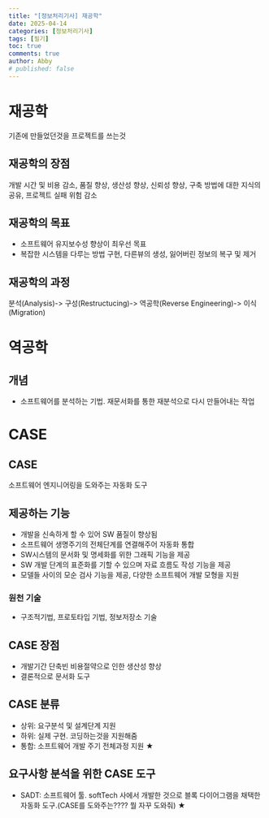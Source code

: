```yaml
---
title: "[정보처리기사] 재공학"
date: 2025-04-14
categories: [정보처리기사]
tags: [필기]
toc: true 
comments: true 
author: Abby
# published: false
---
```


# 재공학
기존에 만들었던것을 프로젝트를 쓰는것
## 재공학의 장점
개발 시간 및 비용 감소, 품질 향상, 생산성 향상, 신뢰성 향상, 구축 방법에 대한 지식의 공유, 프로젝트 실패 위험 감소
## 재공학의 목표
- 소프트웨어 유지보수성 향상이 최우선 목표
- 복잡한 시스템을 다루는 방법 구현, 다른뷰의 생성, 잃어버린 정보의 복구 및 제거
## 재공학의 과정
분석(Analysis)-> 구성(Restructucing)-> 역공학(Reverse Engineering)-> 이식(Migration)

# 역공학
## 개념
- 소프트웨어를 분석하는 기법. 재문서화를 통한 재분석으로 다시 만들어내는 작업

# CASE
## CASE 
소프트웨어 엔지니어링을 도와주는 자동화 도구
## 제공하는 기능
- 개발을 신속하게 할 수 있어 SW 품질이 향상됨
- 소프트웨어 생명주기의 전체단계를 연결해주어 자동화 통합
- SW시스템의 문서화 및 명세화를 위한 그래픽 기능을 제공
- SW 개발 단계의 표준화를 기할 수 있으며 자료 흐름도 작성 기능을 제공
- 모델들 사이의 모순 검사 기능을 제공, 다양한 소프트웨어 개발 모형을 지원
### 원천 기술
- 구조적기법, 프로토타입 기법, 정보저장소 기술

## CASE 장점
- 개발기간 단축빈 비용절약으로 인한 생산성 향상
- 결론적으로 문서화 도구

## CASE 분류
- 상위: 요구분석 및 설계단계 지원
- 하위: 실제 구현. 코딩하는것을 지원해줌
- 통합: 소프트웨어 개발 주기 전체과정 지원 ★

## 요구사항 분석을 위한 CASE 도구
- SADT: 소프트웨어 툴. softTech 사에서 개발한 것으로 블록 다이어그램을 채택한 자동화 도구.(CASE를 도와주는???? 뭘 자꾸 도와줘) ★

